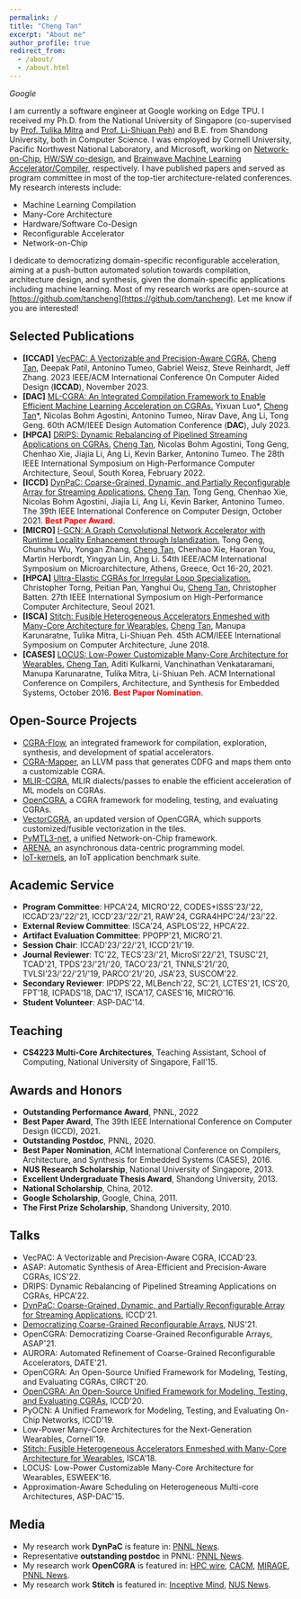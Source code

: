 ```yaml
---
permalink: /
title: "Cheng Tan"
excerpt: "About me"
author_profile: true
redirect_from: 
  - /about/
  - /about.html
---
```


*Google*

I am currently a software engineer at Google working on Edge TPU. I received my Ph.D. from the National University of Singapore (co-supervised by [Prof. Tulika Mitra](https://www.comp.nus.edu.sg/~tulika/) and [Prof. Li-Shiuan Peh](https://www.comp.nus.edu.sg/~peh/)) and B.E. from Shandong University, both in Computer Science. I was employed by Cornell University, Pacific Northwest National Laboratory, and Microsoft, working on [Network-on-Chip](https://github.com/cornell-brg/pymtl3-net), [HW/SW co-design](https://github.com/pnnl/OpenCGRA), and [Brainwave Machine Learning Accelerator/Compiler](https://www.microsoft.com/en-us/research/project/project-brainwave), respectively. I have published papers and served as program committee in most of the top-tier architecture-related conferences. My research interests include:
- Machine Learning Compilation
- Many-Core Architecture
- Hardware/Software Co-Design
- Reconfigurable Accelerator
- Network-on-Chip

I dedicate to democratizing domain-specific reconfigurable acceleration, aiming at a push-button automated solution towards compilation, architecture design, and synthesis, given the domain-specific applications including machine learning. Most of my research works are open-source at [https://github.com/tancheng](https://github.com/tancheng). Let me know if you are interested!

Selected Publications
------
- **[ICCAD]** [VecPAC: A Vectorizable and Precision-Aware CGRA.](https://github.com/tancheng/VectorCGRA) <u>Cheng Tan</u>, Deepak Patil, Antonino Tumeo, Gabriel Weisz, Steve Reinhardt, Jeff Zhang. 2023 IEEE/ACM International Conference On Computer Aided Design (**ICCAD**), November 2023.
- **[DAC]** [ML-CGRA: An Integrated Compilation Framework to Enable Efficient Machine Learning Acceleration on CGRAs.](https://github.com/tancheng/mlir-cgra) Yixuan Luo\*, <u>Cheng Tan</u>\*, Nicolas Bohm Agostini, Antonino Tumeo, Nirav Dave, Ang Li, Tong Geng. 60th ACM/IEEE Design Automation Conference (**DAC**), July 2023.
- **[HPCA]** [DRIPS: Dynamic Rebalancing of Pipelined Streaming Applications on CGRAs.](https://ieeexplore.ieee.org/document/9773269) <u>Cheng Tan</u>, Nicolas Bohm Agostini, Tong Geng, Chenhao Xie, Jiajia Li, Ang Li, Kevin Barker, Antonino Tumeo. The 28th IEEE International Symposium on High-Performance Computer Architecture, Seoul, South Korea, February 2022.
- **[ICCD]** [DynPaC: Coarse-Grained, Dynamic, and Partially Reconfigurable Array for Streaming Applications.](https://ieeexplore.ieee.org/document/9643624) <u>Cheng Tan</u>, Tong Geng, Chenhao Xie, Nicolas Bohm Agostini, Jiajia Li, Ang Li, Kevin Barker, Antonino Tumeo. The 39th IEEE International Conference on Computer Design, October 2021. <span style="color:red">**Best Paper Award**</span>.
- **[MICRO]** [I-GCN: A Graph Convolutional Network Accelerator with Runtime Locality Enhancement through Islandization.](https://arxiv.org/pdf/2203.03606.pdf) Tong Geng, Chunshu Wu, Yongan Zhang, <u>Cheng Tan</u>, Chenhao Xie, Haoran You, Martin Herbordt, Yingyan Lin, Ang Li. 54th IEEE/ACM International Symposium on Microarchitecture, Athens, Greece, Oct 16-20, 2021.
- **[HPCA]** [Ultra-Elastic CGRAs for Irregular Loop Specialization.](https://www.csl.cornell.edu/~cbatten/pdfs/torng-uecgra-hpca2021.pdf) Christopher Torng, Peitian Pan, Yanghui Ou, <u>Cheng Tan</u>, Christopher Batten. 27th IEEE International Symposium on High-Performance Computer Architecture, Seoul 2021.
- **[ISCA]** [Stitch: Fusible Heterogeneous Accelerators Enmeshed with Many-Core Architecture for Wearables.](https://www.comp.nus.edu.sg/~tulika/ISCA18.pdf) <u>Cheng Tan</u>, Manupa Karunaratne, Tulika Mitra, Li-Shiuan Peh. 45th ACM/IEEE International Symposium on Computer Architecture, June 2018.
- **[CASES]** [LOCUS: Low-Power Customizable Many-Core Architecture for Wearables.](https://www.comp.nus.edu.sg/~tulika/CASES16.pdf) <u>Cheng Tan</u>, Aditi Kulkarni, Vanchinathan Venkataramani, Manupa Karunaratne, Tulika Mitra, Li-Shiuan Peh. ACM International Conference on Compilers, Architecture, and Synthesis for Embedded Systems, October 2016. <span style="color:red">**Best Paper Nomination**</span>.

Open-Source Projects
------
- [CGRA-Flow](https://github.com/tancheng/CGRA-Flow), an integrated framework for compilation, exploration, synthesis, and development of spatial accelerators.
- [CGRA-Mapper](https://github.com/tancheng/CGRA-Mapper), an LLVM pass that generates CDFG and maps them onto a customizable CGRA.
- [MLIR-CGRA](https://github.com/tancheng/mlir-cgra), MLIR dialects/passes to enable the efficient acceleration of ML models on CGRAs.
- [OpenCGRA](https://github.com/pnnl/opencgra), a CGRA framework for modeling, testing, and evaluating CGRAs.
- [VectorCGRA](https://github.com/tancheng/VectorCGRA), an updated version of OpenCGRA, which supports customized/fusible vectorization in the tiles.
- [PyMTL3-net](https://github.com/cornell-brg/pymtl3-net), a unified Network-on-Chip framework.
- [ARENA](https://github.com/pnnl/arena), an asynchronous data-centric programming model.
- [IoT-kernels](https://github.com/iot-locus/kernels), an IoT application benchmark suite.

Academic Service
------
- **Program Committee**: HPCA'24, MICRO'22, CODES+ISSS'23/'22, ICCAD'23/'22/'21, ICCD'23/'22/'21, RAW'24, CGRA4HPC'24/'23/'22.
- **External Review Committee**: ISCA'24, ASPLOS'22, HPCA'22.
- **Artifact Evaluation Committee**: PPOPP'21, MICRO'21.
- **Session Chair**: ICCAD'23/'22/'21, ICCD'21/'19.
- **Journal Reviewer**: TC'22, TECS'23/'21, MicroSI'22/'21, TSUSC'21, TCAD'21, TPDS'23/'21/'20, TACO'23/'21, TNNLS'21/'20, TVLSI'23/'22/'21/'19, PARCO'21/'20, JSA'23, SUSCOM'22.
- **Secondary Reviewer**: IPDPS'22, MLBench'22, SC'21, LCTES'21, ICS'20, FPT'18, ICPADS'18, DAC'17, ISCA'17, CASES'16, MICRO'16.
- **Student Volunteer**: ASP-DAC'14.

Teaching
------
- **CS4223 Multi-Core Architectures**, Teaching Assistant, School of Computing, National University of Singapore, Fall'15.

Awards and Honors
------
- **Outstanding Performance Award**, PNNL, 2022
- **Best Paper Award**, The 39th IEEE International Conference on Computer Design (ICCD), 2021.
- **Outstanding Postdoc**, PNNL, 2020.
- **Best Paper Nomination**, ACM International Conference on Compilers, Architecture, and Synthesis for Embedded Systems (CASES), 2016.
- **NUS Research Scholarship**, National University of Singapore, 2013.
- **Excellent Undergraduate Thesis Award**, Shandong University, 2013.
- **National Scholarship**, China, 2012.
- **Google Scholarship**, Google, China, 2011.
- **The First Prize Scholarship**, Shandong University, 2010.

Talks
------
- VecPAC: A Vectorizable and Precision-Aware CGRA, ICCAD'23.
- ASAP: Automatic Synthesis of Area-Efficient and Precision-Aware CGRAs, ICS'22.
- DRIPS: Dynamic Rebalancing of Pipelined Streaming Applications on CGRAs, HPCA'22.
- [DynPaC: Coarse-Grained, Dynamic, and Partially Reconfigurable Array for Streaming Applications](https://www.youtube.com/watch?v=EWOJQrRZNE0&t=7s), ICCD'21.
- [Democratizing Coarse-Grained Reconfigurable Arrays](https://www.youtube.com/watch?v=1P17ERtNQCU), NUS'21.
- OpenCGRA: Democratizing Coarse-Grained Reconfigurable Arrays, ASAP'21.
- AURORA: Automated Refinement of Coarse-Grained Reconfigurable Accelerators, DATE'21.
- OpenCGRA: An Open-Source Unified Framework for Modeling, Testing, and Evaluating CGRAs, CIRCT'20.
- [OpenCGRA: An Open-Source Unified Framework for Modeling, Testing, and Evaluating CGRAs](https://www.youtube.com/watch?v=kRdCl40kpTw&t=1s), ICCD'20.
- PyOCN: A Unified Framework for Modeling, Testing, and Evaluating On-Chip Networks, ICCD'19.
- Low-Power Many-Core Architectures for the Next-Generation Wearables, Cornell'19.
- [Stitch: Fusible Heterogeneous Accelerators Enmeshed with Many-Core Architecture for Wearables](https://www.youtube.com/watch?v=k69yUS-JHPw), ISCA'18.
-	LOCUS: Low-Power Customizable Many-Core Architecture for Wearables, ESWEEK'16.
- Approximation-Aware Scheduling on Heterogeneous Multi-core Architectures, ASP-DAC'15.

Media
------
- My research work **DynPaC** is feature in: [PNNL News](https://www.pnnl.gov/news-media/dynpac-receives-best-paper-award-iccd-2021).
- Representative **outstanding postdoc** in PNNL: [PNNL News](https://www.pnnl.gov/news-media/praises-postdocs).
-	My research work **OpenCGRA** is featured in: [HPC wire](https://www.hpcwire.com/2021/06/18/pnnl-researchers-unveil-tool-to-accelerate-cgra-development), [CACM](https://m-cacm.acm.org/careers/253240-open-source-tool-helps-design-faster-energy-efficient-computers/fulltext?mobile=true), [MIRAGE](https://www.miragenews.com/surpassing-moores-law-574867/), [PNNL News](https://www.pnnl.gov/news-media/surpassing-moores-law).
-	My research work **Stitch** is featured in: [Inceptive Mind](https://www.inceptivemind.com/stitch-fastest-independent-novel-chip-wearables/6976/), [NUS News](https://news.nus.edu.sg/research/future-wearables).

